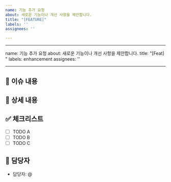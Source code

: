 ```yaml
---
name: 기능 추가 요청
about: 새로운 기능이나 개선 사항을 제안합니다.
title: "[FEATURE]"
labels: ''
assignees: ''

---
```


---
name: 기능 추가 요청
about: 새로운 기능이나 개선 사항을 제안합니다.
title: "[Feat] "
labels: enhancement
assignees: ''

---

## 📄 이슈 내용
<!-- 기능에 대한 요약 설명을 작성해 주세요. -->

## 📝 상세 내용
<!-- 기능 추가와 관련된 상세 내용을 작성해 주세요. -->

## ✅ 체크리스트
<!-- 기능 추가와 관련된 체크리스트를 작성해주세요. -->
- [ ] TODO A
- [ ] TODO B
- [ ] TODO C

## 👥 담당자
<!-- 이 작업을 맡을 사람(또는 팀)을 명시해주세요. -->
- 담당자: @
